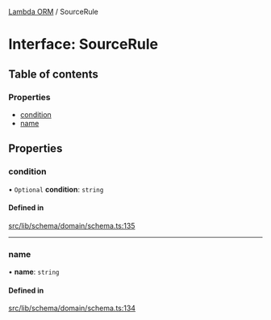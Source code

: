 [Lambda ORM](../README.md) / SourceRule

# Interface: SourceRule

## Table of contents

### Properties

- [condition](SourceRule.md#condition)
- [name](SourceRule.md#name)

## Properties

### condition

• `Optional` **condition**: `string`

#### Defined in

[src/lib/schema/domain/schema.ts:135](https://github.com/lambda-orm/lambdaorm-base/blob/eca2d8e/src/lib/schema/domain/schema.ts#L135)

___

### name

• **name**: `string`

#### Defined in

[src/lib/schema/domain/schema.ts:134](https://github.com/lambda-orm/lambdaorm-base/blob/eca2d8e/src/lib/schema/domain/schema.ts#L134)
